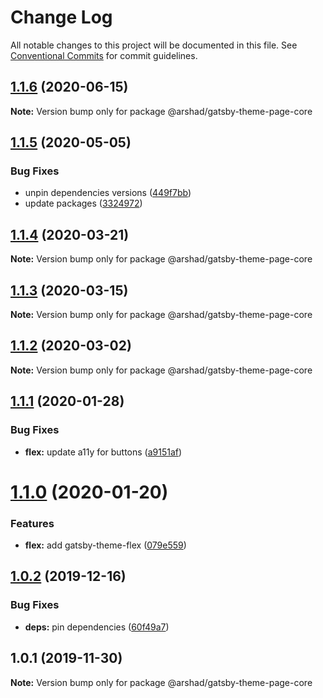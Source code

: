 # Change Log

All notable changes to this project will be documented in this file.
See [Conventional Commits](https://conventionalcommits.org) for commit guidelines.

## [1.1.6](https://github.com/arshad/gatsby-themes/compare/@arshad/gatsby-theme-page-core@1.1.5...@arshad/gatsby-theme-page-core@1.1.6) (2020-06-15)

**Note:** Version bump only for package @arshad/gatsby-theme-page-core





## [1.1.5](https://github.com/arshad/gatsby-themes/compare/@arshad/gatsby-theme-page-core@1.1.4...@arshad/gatsby-theme-page-core@1.1.5) (2020-05-05)


### Bug Fixes

* unpin dependencies versions ([449f7bb](https://github.com/arshad/gatsby-themes/commit/449f7bb84cc2fd566f065b3d96c28a7ab64a1de8))
* update packages ([3324972](https://github.com/arshad/gatsby-themes/commit/3324972976ec6a766b24078e1ec3b4a6414ae211))





## [1.1.4](https://github.com/arshad/gatsby-themes/compare/@arshad/gatsby-theme-page-core@1.1.3...@arshad/gatsby-theme-page-core@1.1.4) (2020-03-21)

**Note:** Version bump only for package @arshad/gatsby-theme-page-core





## [1.1.3](https://github.com/arshad/gatsby-themes/compare/@arshad/gatsby-theme-page-core@1.1.2...@arshad/gatsby-theme-page-core@1.1.3) (2020-03-15)

**Note:** Version bump only for package @arshad/gatsby-theme-page-core





## [1.1.2](https://github.com/arshad/gatsby-themes/compare/@arshad/gatsby-theme-page-core@1.1.1...@arshad/gatsby-theme-page-core@1.1.2) (2020-03-02)

**Note:** Version bump only for package @arshad/gatsby-theme-page-core





## [1.1.1](https://github.com/arshad/gatsby-themes/compare/@arshad/gatsby-theme-page-core@1.1.0...@arshad/gatsby-theme-page-core@1.1.1) (2020-01-28)


### Bug Fixes

* **flex:** update a11y for buttons ([a9151af](https://github.com/arshad/gatsby-themes/commit/a9151af381466e5f5cc7cff14a8a08bb752235ca))





# [1.1.0](https://github.com/arshad/gatsby-themes/compare/@arshad/gatsby-theme-page-core@1.0.2...@arshad/gatsby-theme-page-core@1.1.0) (2020-01-20)

### Features

- **flex:** add gatsby-theme-flex ([079e559](https://github.com/arshad/gatsby-themes/commit/079e55914791f735cbbfe492dd6bb0b3d9ac12ad))

## [1.0.2](https://github.com/arshad/gatsby-themes/compare/@arshad/gatsby-theme-page-core@1.0.1...@arshad/gatsby-theme-page-core@1.0.2) (2019-12-16)

### Bug Fixes

- **deps:** pin dependencies ([60f49a7](https://github.com/arshad/gatsby-themes/commit/60f49a749a42f983312a0c6f5f4c8700102dda09))

## 1.0.1 (2019-11-30)

**Note:** Version bump only for package @arshad/gatsby-theme-page-core
